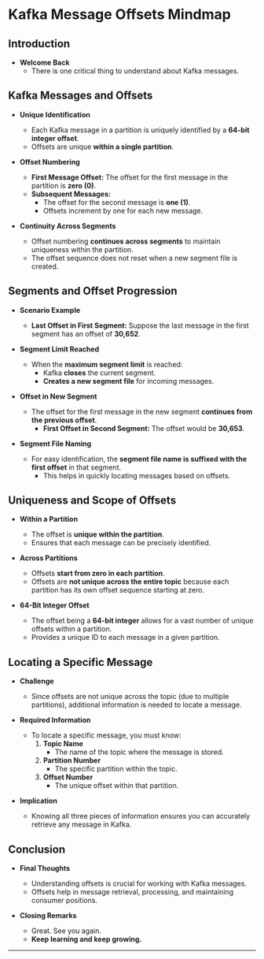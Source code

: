 # Kafka Message Offsets Mindmap

## Introduction

- **Welcome Back**
  - There is one critical thing to understand about Kafka messages.

## Kafka Messages and Offsets

- **Unique Identification**
  - Each Kafka message in a partition is uniquely identified by a **64-bit integer offset**.
  - Offsets are unique **within a single partition**.

- **Offset Numbering**
  - **First Message Offset:** The offset for the first message in the partition is **zero (0)**.
  - **Subsequent Messages:**
    - The offset for the second message is **one (1)**.
    - Offsets increment by one for each new message.

- **Continuity Across Segments**
  - Offset numbering **continues across segments** to maintain uniqueness within the partition.
  - The offset sequence does not reset when a new segment file is created.

## Segments and Offset Progression

- **Scenario Example**
  - **Last Offset in First Segment:** Suppose the last message in the first segment has an offset of **30,652**.

- **Segment Limit Reached**
  - When the **maximum segment limit** is reached:
    - Kafka **closes** the current segment.
    - **Creates a new segment file** for incoming messages.

- **Offset in New Segment**
  - The offset for the first message in the new segment **continues from the previous offset**.
    - **First Offset in Second Segment:** The offset would be **30,653**.

- **Segment File Naming**
  - For easy identification, the **segment file name is suffixed with the first offset** in that segment.
    - This helps in quickly locating messages based on offsets.

## Uniqueness and Scope of Offsets

- **Within a Partition**
  - The offset is **unique within the partition**.
  - Ensures that each message can be precisely identified.

- **Across Partitions**
  - Offsets **start from zero in each partition**.
  - Offsets are **not unique across the entire topic** because each partition has its own offset sequence starting at zero.

- **64-Bit Integer Offset**
  - The offset being a **64-bit integer** allows for a vast number of unique offsets within a partition.
  - Provides a unique ID to each message in a given partition.

## Locating a Specific Message

- **Challenge**
  - Since offsets are not unique across the topic (due to multiple partitions), additional information is needed to locate a message.

- **Required Information**
  - To locate a specific message, you must know:
    1. **Topic Name**
       - The name of the topic where the message is stored.
    2. **Partition Number**
       - The specific partition within the topic.
    3. **Offset Number**
       - The unique offset within that partition.

- **Implication**
  - Knowing all three pieces of information ensures you can accurately retrieve any message in Kafka.

## Conclusion

- **Final Thoughts**
  - Understanding offsets is crucial for working with Kafka messages.
  - Offsets help in message retrieval, processing, and maintaining consumer positions.

- **Closing Remarks**
  - Great. See you again.
  - **Keep learning and keep growing.**

---
